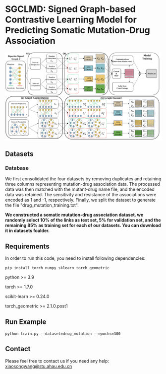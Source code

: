 # SGCLMD: Signed Graph-based Contrastive Learning Model for Predicting Somatic Mutation-Drug Association 

![image](https://github.com/wangxiaosong96/SGCLMD/blob/main/SGCLMD-main/Images/graph.png)

## Datasets
### Database
We first consolidated the four datasets by removing duplicates and retaining three columns representing mutation-drug association data. The processed data was then matched with the mutant-drug name file, and the encoded data was retained. The sensitivity and resistance of the associations were encoded as 1 and -1, respectively. Finally, we split the dataset to generate the file "drug_mutation_training.txt".

**We constructed a somatic mutation-drug association dataset. we randomly select 10% of the links as test set, 5% for validation set, and the remaining 85% as training set for each of our datasets. You can download it in datasets foalder.**

## Requirements
In order to run this code, you need to install following dependencies:
```
pip install torch numpy sklearn torch_geometric
```
python >= 3.9

torch >= 1.7.0

scikit-learn >= 0.24.0

torch_geometric >= 2.1.0.post1

## Run Example
```
python train.py --dataset=drug_mutation --epochs=300
```
## Contact

Please feel free to contact us if you need any help: xiaosongwang@stu.ahau.edu.cn
